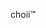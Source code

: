 choii™
<!---
bobaisthebestwaytodefeatstress/bobaisthebestwaytodefeatstress is a ✨ special ✨ repository because its `README.md` (this file) appears on your GitHub profile.
You can click the Preview link to take a look at your changes.
--->
